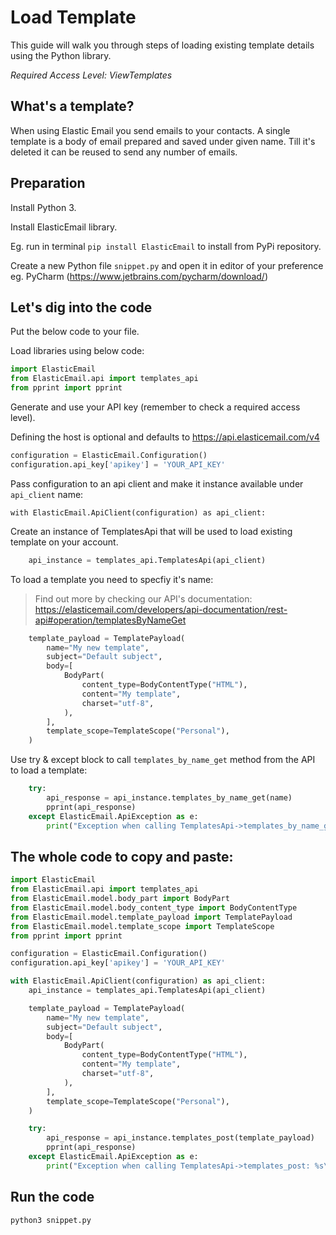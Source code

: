 # Load Template

This guide will walk you through steps of loading existing template details using the Python library. 

*Required Access Level: ViewTemplates*

## What's a template?
When using Elastic Email you send emails to your contacts. A single template is a body of  email prepared and saved under given name. Till it's deleted it can be reused to send any number of emails.

## Preparation
Install Python 3.

Install ElasticEmail library.

Eg. run in terminal `pip install ElasticEmail` to install from PyPi repository.

Create a new Python file `snippet.py` and open it in editor of your preference eg. PyCharm (https://www.jetbrains.com/pycharm/download/)

## Let's dig into the code

Put the below code to your file.

Load libraries using below code:

```python
import ElasticEmail
from ElasticEmail.api import templates_api
from pprint import pprint
```

Generate and use your API key (remember to check a required access level).

Defining the host is optional and defaults to https://api.elasticemail.com/v4

```python
configuration = ElasticEmail.Configuration()
configuration.api_key['apikey'] = 'YOUR_API_KEY'
```

Pass configuration to an api client and make it instance available under `api_client` name:
```
with ElasticEmail.ApiClient(configuration) as api_client:
```

Create an instance of TemplatesApi that will be used to load existing template on your account.

```python
    api_instance = templates_api.TemplatesApi(api_client)
```

To load a template you need to specfiy it's name:

> Find out more by checking our API's documentation: https://elasticemail.com/developers/api-documentation/rest-api#operation/templatesByNameGet


```python
    template_payload = TemplatePayload(
        name="My new template",
        subject="Default subject",
        body=[
            BodyPart(
                content_type=BodyContentType("HTML"),
                content="My template",
                charset="utf-8",
            ),
        ],
        template_scope=TemplateScope("Personal"),
    )
```

Use try & except block to call `templates_by_name_get` method from the API to load a template: 

```python
    try:
        api_response = api_instance.templates_by_name_get(name)
        pprint(api_response)
    except ElasticEmail.ApiException as e:
        print("Exception when calling TemplatesApi->templates_by_name_get: %s\n" % e)

```


## The whole code to copy and paste:

```python
import ElasticEmail
from ElasticEmail.api import templates_api
from ElasticEmail.model.body_part import BodyPart
from ElasticEmail.model.body_content_type import BodyContentType
from ElasticEmail.model.template_payload import TemplatePayload
from ElasticEmail.model.template_scope import TemplateScope
from pprint import pprint

configuration = ElasticEmail.Configuration()
configuration.api_key['apikey'] = 'YOUR_API_KEY'

with ElasticEmail.ApiClient(configuration) as api_client:
    api_instance = templates_api.TemplatesApi(api_client)

    template_payload = TemplatePayload(
        name="My new template",
        subject="Default subject",
        body=[
            BodyPart(
                content_type=BodyContentType("HTML"),
                content="My template",
                charset="utf-8",
            ),
        ],
        template_scope=TemplateScope("Personal"),
    )

    try:
        api_response = api_instance.templates_post(template_payload)
        pprint(api_response)
    except ElasticEmail.ApiException as e:
        print("Exception when calling TemplatesApi->templates_post: %s\n" % e)
```

## Run the code
```
python3 snippet.py
```
